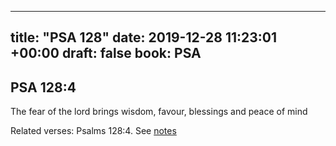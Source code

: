 
---
title: "PSA 128"
date: 2019-12-28 11:23:01 +00:00
draft: false
book: PSA
---

## PSA 128:4

The fear of the lord brings wisdom, favour, blessings and peace of mind

Related verses: Psalms 128:4. See [notes](https://my.bible.com/notes/3329238714228138619)

